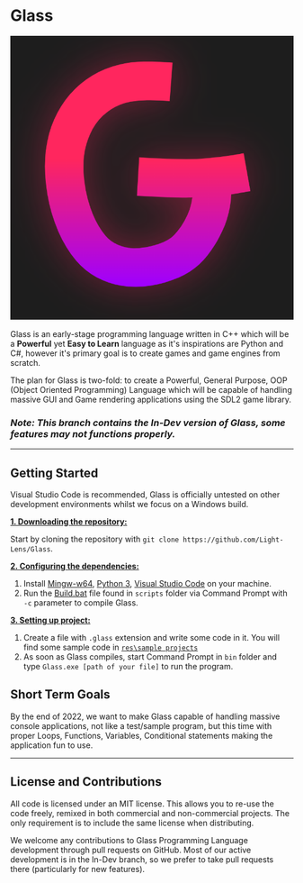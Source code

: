 # Glass
![Glass](https://github.com/Light-Lens/Glass/blob/In-Dev/res/branding/Icons/Dark.png?raw=true)

Glass is an early-stage programming language written in C++ which will be a **Powerful** yet **Easy to Learn** language as it's inspirations are Python and C#, however it's primary goal is to create games and game engines from scratch.

The plan for Glass is two-fold: to create a Powerful, General Purpose, OOP (Object Oriented Programming) Language which will be capable of handling massive GUI and Game rendering applications using the SDL2 game library.

### ***Note: This branch contains the In-Dev version of Glass, some features may not functions properly.***

---

## Getting Started
Visual Studio Code is recommended, Glass is officially untested on other development environments whilst we focus on a Windows build.

<ins>**1. Downloading the repository:**</ins>

Start by cloning the repository with `git clone https://github.com/Light-Lens/Glass`.

<ins>**2. Configuring the dependencies:**</ins>
1. Install [Mingw-w64](http://sourceforge.net/projects/mingw-w64/files/Toolchains%20targetting%20Win32/Personal%20Builds/mingw-builds/installer/mingw-w64-install.exe/download), [Python 3](https://www.python.org/downloads/windows), [Visual Studio Code](https://code.visualstudio.com/download) on your machine.
2. Run the [Build.bat](https://github.com/Light-Lens/Glass/blob/In-Dev/scripts/Build.bat) file found in `scripts` folder via Command Prompt with `-c` parameter to compile Glass.

<ins>**3. Setting up project:**</ins>
1. Create a file with `.glass` extension and write some code in it. You will find some sample code in [`res\sample projects`](https://github.com/Light-Lens/Glass/tree/In-Dev/res/sample%20projects)
2. As soon as Glass compiles, start Command Prompt in `bin` folder and type `Glass.exe [path of your file]` to run the program.

## Short Term Goals
By the end of 2022, we want to make Glass capable of handling massive console applications, not like a test/sample program, but this time with proper Loops, Functions, Variables, Conditional statements making the application fun to use.

---

## License and Contributions
All code is licensed under an MIT license. This allows you to re-use the code freely, remixed in both commercial and non-commercial projects. The only requirement is to include the same license when distributing.

We welcome any contributions to Glass Programming Language development through pull requests on GitHub. Most of our active development is in the In-Dev branch, so we prefer to take pull requests there (particularly for new features).
